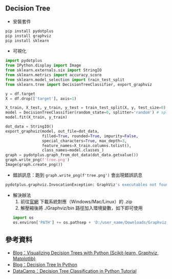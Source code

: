 ## Decision Tree

* 安裝套件
```python
pip install pydotplus
pip install graphviz
pip install sklearn
```
* 可視化
```python
import pydotplus
from IPython.display import Image
from sklearn.externals.six import StringIO
from sklearn.metrics import accuracy_score
from sklearn.model_selection import train_test_split
from sklearn.tree import DecisionTreeClassifier, export_graphviz

y = df.target
X = df.drop(['target'], axis=1)

X_train, X_test, y_train, y_test = train_test_split(X, y, test_size=0)
model = DecisionTreeClassifier(random_state=0, splitter='random') # splitter='random', 一樣的資料每次跑會有一樣的模型
model.fit(X_train, y_train)

dot_data = StringIO()
export_graphviz(model, out_file=dot_data,
                filled=True, rounded=True, impurity=False,
                special_characters=True, max_depth=3,
                feature_names=X_train.columns.tolist(),
                class_names=model.classes_)
graph = pydotplus.graph_from_dot_data(dot_data.getvalue())
graph.write_png(f'tree.png')
Image(graph.create_png())
```
* 錯誤訊息：跑到 `graph.write_png(f'tree.png')` 會出現錯誤訊息
```python
pydotplus.graphviz.InvocationException: GraphViz's executables not found
```
* 解決辦法
  1. 前往[官網](http://www.graphviz.org/download/) 下載系統對應（Windows/Mac/Linux）的 .zip
  2. 解壓縮後將 ./Graphviz/bin 路徑加入環境變數，如下即可使用
  ```python
  import os
  os.environ['PATH'] += os.pathsep + 'D:/user_name/Downloads/Graphviz/bin'
  ```
## 參考資料
* [Blog：Visualizing Decision Trees with Python (Scikit-learn, Graphviz, Matplotlib)](https://towardsdatascience.com/visualizing-decision-trees-with-python-scikit-learn-graphviz-matplotlib-1c50b4aa68dc)
* [Blog：Decision Tree In Python](https://towardsdatascience.com/decision-tree-in-python-b433ae57fb93)
* [DataCamp：Decision Tree Classification in Python Tutorial](https://www.datacamp.com/tutorial/decision-tree-classification-python)
